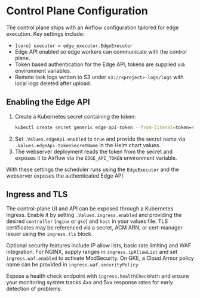 # Control Plane Configuration

The control plane ships with an Airflow configuration tailored for edge execution.
Key settings include:

- `[core] executor = edge_executor.EdgeExecutor`
- Edge API enabled so edge workers can communicate with the control plane.
- Token based authentication for the Edge API; tokens are supplied via environment variables.
- Remote task logs written to S3 under `s3://<project>-logs/logs` with local logs deleted after upload.

## Enabling the Edge API

1. Create a Kubernetes secret containing the token:
   ```bash
   kubectl create secret generic edge-api-token --from-literal=token=<token>
   ```
2. Set `.Values.edgeApi.enabled` to `true` and provide the secret name via
   `.Values.edgeApi.tokenSecretName` in the Helm chart values.
3. The webserver deployment reads the token from the secret and exposes it to
   Airflow via the `EDGE_API_TOKEN` environment variable.

With these settings the scheduler runs using the `EdgeExecutor` and the webserver
exposes the authenticated Edge API.

## Ingress and TLS

The control-plane UI and API can be exposed through a Kubernetes Ingress. Enable
it by setting `.Values.ingress.enabled` and providing the desired `controller`
(`nginx` or `gke`) and `host` in your values file. TLS certificates may be
referenced via a secret, ACM ARN, or cert-manager issuer using the
`ingress.tls` block.

Optional security features include IP allow lists, basic rate limiting and WAF
integration. For NGINX, supply ranges in `ingress.ipAllowList` and set
`ingress.waf.enabled` to activate ModSecurity. On GKE, a Cloud Armor policy name
can be provided in `ingress.waf.securityPolicy`.

Expose a health check endpoint with `ingress.healthCheckPath` and ensure your
monitoring system tracks 4xx and 5xx response rates for early detection of
problems.
